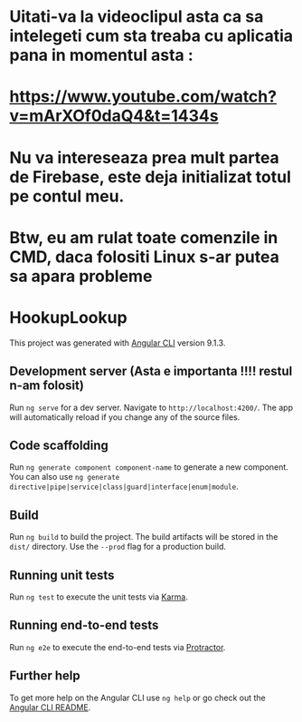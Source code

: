 # Uitati-va la videoclipul asta ca sa intelegeti cum sta treaba cu aplicatia pana in momentul asta :
# https://www.youtube.com/watch?v=mArXOf0daQ4&t=1434s
# Nu va intereseaza prea mult partea de Firebase, este deja initializat totul pe contul meu.
# Btw, eu am rulat toate comenzile in CMD, daca folositi Linux s-ar putea sa apara probleme

# HookupLookup

This project was generated with [Angular CLI](https://github.com/angular/angular-cli) version 9.1.3.

## Development server (Asta e importanta !!!! restul n-am folosit)

Run `ng serve` for a dev server. Navigate to `http://localhost:4200/`. The app will automatically reload if you change any of the source files.

## Code scaffolding

Run `ng generate component component-name` to generate a new component. You can also use `ng generate directive|pipe|service|class|guard|interface|enum|module`.

## Build

Run `ng build` to build the project. The build artifacts will be stored in the `dist/` directory. Use the `--prod` flag for a production build.

## Running unit tests

Run `ng test` to execute the unit tests via [Karma](https://karma-runner.github.io).

## Running end-to-end tests

Run `ng e2e` to execute the end-to-end tests via [Protractor](http://www.protractortest.org/).

## Further help

To get more help on the Angular CLI use `ng help` or go check out the [Angular CLI README](https://github.com/angular/angular-cli/blob/master/README.md).